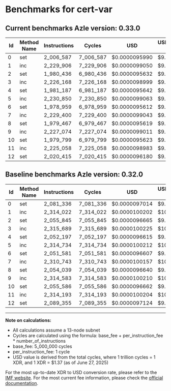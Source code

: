 # Benchmarks for cert-var

## Current benchmarks Azle version: 0.33.0
| Id | Method Name | Instructions | Cycles | USD | USD/Million Calls | Change |
|-----------|-------------|------------|--------|-----|--------------|-------|
| 0 | set | 2_006_587 | 7_006_587 | $0.0000095990 | $9.59 | <font color="green">-74_749</font> |
| 1 | inc | 2_229_906 | 7_229_906 | $0.0000099050 | $9.90 | <font color="green">-84_116</font> |
| 2 | set | 1_980_436 | 6_980_436 | $0.0000095632 | $9.56 | <font color="green">-75_409</font> |
| 3 | inc | 2_226_168 | 7_226_168 | $0.0000098999 | $9.89 | <font color="green">-89_521</font> |
| 4 | set | 1_981_187 | 6_981_187 | $0.0000095642 | $9.56 | <font color="green">-71_010</font> |
| 5 | inc | 2_230_850 | 7_230_850 | $0.0000099063 | $9.90 | <font color="green">-83_884</font> |
| 6 | set | 1_978_959 | 6_978_959 | $0.0000095612 | $9.56 | <font color="green">-72_622</font> |
| 7 | inc | 2_229_400 | 7_229_400 | $0.0000099043 | $9.90 | <font color="green">-81_343</font> |
| 8 | set | 1_979_467 | 6_979_467 | $0.0000095619 | $9.56 | <font color="green">-74_572</font> |
| 9 | inc | 2_227_074 | 7_227_074 | $0.0000099011 | $9.90 | <font color="green">-87_509</font> |
| 10 | set | 1_979_799 | 6_979_799 | $0.0000095623 | $9.56 | <font color="green">-75_787</font> |
| 11 | inc | 2_225_058 | 7_225_058 | $0.0000098983 | $9.89 | <font color="green">-89_135</font> |
| 12 | set | 2_020_415 | 7_020_415 | $0.0000096180 | $9.61 | <font color="green">-68_940</font> |

## Baseline benchmarks Azle version: 0.32.0
| Id | Method Name | Instructions | Cycles | USD | USD/Million Calls |
|-----------|-------------|------------|--------|-----|--------------|
| 0 | set | 2_081_336 | 7_081_336 | $0.0000097014 | $9.70 |
| 1 | inc | 2_314_022 | 7_314_022 | $0.0000100202 | $10.02 |
| 2 | set | 2_055_845 | 7_055_845 | $0.0000096665 | $9.66 |
| 3 | inc | 2_315_689 | 7_315_689 | $0.0000100225 | $10.02 |
| 4 | set | 2_052_197 | 7_052_197 | $0.0000096615 | $9.66 |
| 5 | inc | 2_314_734 | 7_314_734 | $0.0000100212 | $10.02 |
| 6 | set | 2_051_581 | 7_051_581 | $0.0000096607 | $9.66 |
| 7 | inc | 2_310_743 | 7_310_743 | $0.0000100157 | $10.01 |
| 8 | set | 2_054_039 | 7_054_039 | $0.0000096640 | $9.66 |
| 9 | inc | 2_314_583 | 7_314_583 | $0.0000100210 | $10.02 |
| 10 | set | 2_055_586 | 7_055_586 | $0.0000096662 | $9.66 |
| 11 | inc | 2_314_193 | 7_314_193 | $0.0000100204 | $10.02 |
| 12 | set | 2_089_355 | 7_089_355 | $0.0000097124 | $9.71 |



---

**Note on calculations:**
- All calculations assume a 13-node subnet
- Cycles are calculated using the formula: base_fee + per_instruction_fee \* number_of_instructions
- base_fee: 5_000_000 cycles
- per_instruction_fee: 1 cycle
- USD value is derived from the total cycles, where 1 trillion cycles = 1 XDR, and 1 XDR = $1.37 (as of June 27, 2025)

For the most up-to-date XDR to USD conversion rate, please refer to the [IMF website](https://www.imf.org/external/np/fin/data/rms_sdrv.aspx).
For the most current fee information, please check the [official documentation](https://internetcomputer.org/docs/references/cycles-cost-formulas).